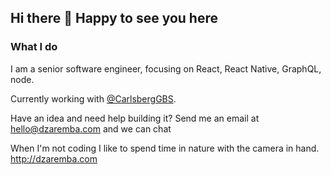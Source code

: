 ## Hi there 👋 Happy to see you here

### What I do
I am a senior software engineer, focusing on React, React Native, GraphQL, node.

Currently working with [@CarlsbergGBS](https://github.com/CarlsbergGBS).

Have an idea and need help building it? Send me an email at hello@dzaremba.com and we can chat

When I'm not coding I like to spend time in nature with the camera in hand.
http://dzaremba.com


<!--
**dani-z/dani-z** is a ✨ _special_ ✨ repository because its `README.md` (this file) appears on your GitHub profile.

Here are some ideas to get you started:

- 🔭 I’m currently working on ...
- 🌱 I’m currently learning ...
- 👯 I’m looking to collaborate on ...
- 🤔 I’m looking for help with ...
- 💬 Ask me about React, React Native, anythings Javascript
- 📫 How to reach me: hello@dzaremba.com
- 💬 Favourite quote: "Doing something and getting it wrong is at least ten times more productive than doing nothing"
- 😄 Pronouns: ...
- ⚡ Fun fact: ...
-->
